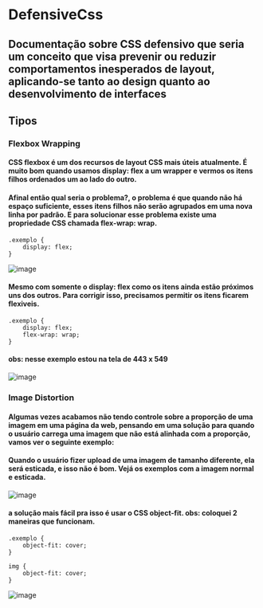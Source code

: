 # DefensiveCss

## Documentação sobre CSS defensivo que seria um conceito que visa prevenir ou reduzir comportamentos inesperados de layout, aplicando-se tanto ao design quanto ao desenvolvimento de interfaces

## Tipos

### Flexbox Wrapping

#### CSS flexbox é um dos recursos de layout CSS mais úteis atualmente. É muito bom quando usamos display: flex a um wrapper e vermos os itens filhos ordenados um ao lado do outro.

#### Afinal então qual seria o problema?, o problema é que quando não há espaço suficiente, esses itens filhos não serão agrupados em uma nova linha por padrão. E para solucionar esse problema existe uma propriedade CSS chamada flex-wrap: wrap.

    .exemplo {
        display: flex;
    }

![image](https://github.com/BiancaTeodoroU/defensiveCss/assets/101062400/ce551bc9-79fa-493e-a731-1b666bd19677)

#### Mesmo com somente o display: flex como os itens ainda estão próximos uns dos outros. Para corrigir isso, precisamos permitir os itens ficarem flexiveis.

    .exemplo {
        display: flex;
        flex-wrap: wrap;
    }

#### obs: nesse exemplo estou na tela de 443 x 549

![image](https://github.com/BiancaTeodoroU/defensiveCss/assets/101062400/96ddd9b3-d866-4ed7-963b-5c710a214722)

### Image Distortion

#### Algumas vezes acabamos não tendo controle sobre a proporção de uma imagem em uma página da web, pensando em uma solução para quando o usuário carrega uma imagem que não está alinhada com a proporção, vamos ver o seguinte exemplo:

#### Quando o usuário fizer upload de uma imagem de tamanho diferente, ela será esticada, e isso não é bom. Vejá os exemplos com a imagem normal e esticada.

![image](https://github.com/BiancaTeodoroU/defensiveCss/assets/101062400/426493a1-0523-4508-a858-c4fc29e8e8df)

#### a solução mais fácil pra isso é usar o CSS object-fit. obs: coloquei 2 maneiras que funcionam.

    .exemplo {
        object-fit: cover;
    }

    img {
        object-fit: cover;
    }

![image](https://github.com/BiancaTeodoroU/defensiveCss/assets/101062400/358b325d-e09f-414f-8f08-49d84202f4a2)
